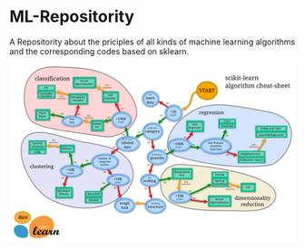 # ML-Repositority

A Repositority about the priciples of all kinds of machine learning algorithms and the corresponding codes based on sklearn.

 ![image](https://github.com/isp1tze/ML-Repositority/blob/master/Imgs/sklearn.png)
